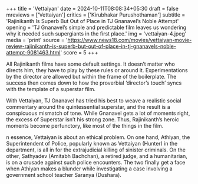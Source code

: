 +++
title = 'Vettaiyan'
date = 2024-10-11T08:08:34+05:30
draft = false
mreviews = ['Vettaiyan']
critics = ['Kirubhakar Purushothaman']
subtitle = 'Rajinikanth Is Superb But Out of Place in TJ Gnanavel’s Noble Attempt'
opening = 'TJ Gnanavel’s simple and predictable film leaves us wondering why it needed such supergiants in the first place.'
img = 'vettaiyan-4.jpeg'
media = 'print'
source = 'https://www.news18.com/movies/vettaiyan-movie-review-rajinikanth-is-superb-but-out-of-place-in-tj-gnanavels-noble-attempt-9081463.html'
score = 5
+++

All Rajinikanth films have some default settings. It doesn’t matter who directs him, they have to play by these rules or around it. Experimentations by the director are allowed but within the frame of the boilerplate. The success then comes down to how the proverbial ‘director’s touch’ syncs with the template of a superstar film.

With Vettaiyan, TJ Gnanavel has tried his best to weave a realistic social commentary around the quintessential superstar, and the result is a conspicuous mismatch of tone. While Gnanavel gets a lot of moments right, the excess of Superstar isn’t his strong zone. Thus, Rajinikanth’s heroic moments become perfunctory, like most of the things in the film.

n essence, Vettaiyan is about an ethical problem. On one hand, Athiyan, the Superintendent of Police, popularly known as Vettaiyan (Hunter) in the department, is all in for the extrajudicial killing of sinister criminals. On the other, Sathyadev (Amitabh Bachchan), a retired judge, and a humanitarian, is on a crusade against such police encounters. The two finally get a face when Athiyan makes a blunder while investigating a case involving a government school teacher Saranya (Dushara).
